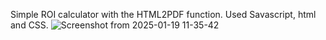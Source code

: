 Simple ROI calculator with the HTML2PDF function.
Used Savascript, html and CSS.
![Screenshot from 2025-01-19 11-35-42](https://github.com/user-attachments/assets/85b5dc72-f331-4e0a-9673-727c8362a962)
